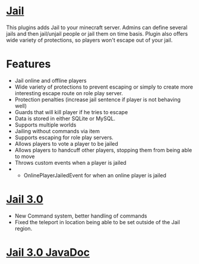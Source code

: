 [Jail](http://dev.bukkit.org/bukkit-plugins/jail/)
====
This plugins adds Jail to your minecraft server. Admins can define several jails and then jail/unjail people or jail them on time basis. Plugin also offers wide variety of protections, so players won't escape out of your jail.

Features
===
* Jail online and offline players
* Wide variety of protections to prevent escaping or simply to create more interesting escape route on role play server.
* Protection penalties (increase jail sentence if player is not behaving well)
* Guards that will kill player if he tries to escape
* Data is stored in either SQLite or MySQL.
* Supports multiple worlds
* Jailing without commands via item
* Supports escaping for role play servers.
* Allows players to vote a player to be jailed
* Allows players to handcuff other players, stopping them from being able to move
* Throws custom events when a player is jailed
* - OnlinePlayerJailedEvent for when an online player is jailed

[Jail 3.0](http://git.graywolf336.com:8080/job/Jail/)
===
* New Command system, better handling of commands
* Fixed the teleport in location being able to be set outside of the Jail region.

[Jail 3.0 JavaDoc](http://git.graywolf336.com:8080/job/Jail/javadoc)
====